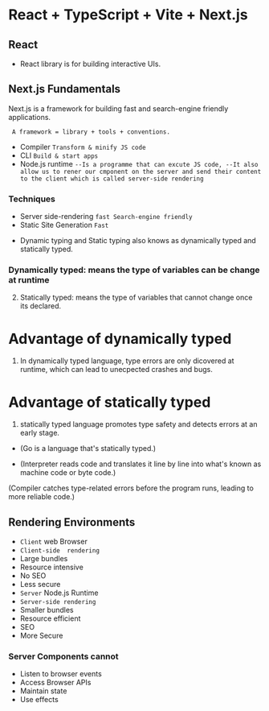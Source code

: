 # React + TypeScript + Vite + Next.js

## React
- React library is for building interactive UIs.
## Next.js Fundamentals

Next.js is a framework for building fast and search-engine friendly applications.

```
 A framework = library + tools + conventions.
```



- Compiler `Transform & minify JS code`
- CLI `Build & start apps`
- Node.js runtime `--Is a programme that can excute JS code,
--It also allow us to rener our cmponent on the server and send their content to the client which is called server-side rendering`

### Techniques
- Server side-rendering `fast Search-engine friendly`
- Static Site Generation `Fast`

* Dynamic typing and Static typing also knows as dynamically typed and statically typed.

### Dynamically typed: means the type of variables can be change at runtime

2. Statically typed: means the type of variables that cannot change once its declared.

# Advantage of dynamically typed
1. In dynamically typed language, type errors are only dicovered at runtime, which can lead to unecpected crashes and bugs.

# Advantage of statically typed
1. statically typed language promotes type safety and detects errors at an early stage.


* (Go is a language that's statically typed.)

* (Interpreter reads code and translates it line by line into what's known as machine code or byte code.)

(Compiler catches type-related errors before the program runs, leading to more reliable code.)

## Rendering Environments
- `Client` web Browser
- `Client-side  rendering`
- Large bundles
- Resource intensive
- No SEO
- Less secure
- `Server` Node.js Runtime
- `Server-side rendering`
- Smaller bundles
- Resource efficient
- SEO
- More Secure

### Server Components cannot
- Listen to browser events
- Access Browser APIs
- Maintain state
- Use effects
